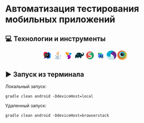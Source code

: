 # Автоматизация тестирования мобильных приложений

## :computer: Технологии и инструменты
<p align="center">
<img width="6%" title="IntelliJ IDEA" src="Images/Logo/Intelij_IDEA.svg">
<img width="6%" title="Java" src="Images/Logo/Java.svg">
<img width="6%" title="Selenide" src="Images/Logo/Selenide.svg">
<img width="6%" title="Gradle" src="Images/Logo/Gradle.svg">
<img width="6%" title="JUnit5" src="Images/Logo/JUnit5.svg">
<img width="6%" title="Android Studio" src="Images/Logo/android-studio.svg">
<img width="6%" title="Appium" src="Images/Logo/appium.svg">
<img width="6%" title="BrowserStack" src="Images/Logo/browserstack.svg">
</p>


## :arrow_forward: Запуск из терминала
Локальный запуск:
```
gradle clean android -DdeviceHost=local 
```

Удаленный запуск:
```
gradle clean android -DdeviceHost=browserstack
```

